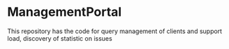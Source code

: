 # ManagementPortal
This repository has the code for query management of clients and support load, discovery of statistic on issues 
